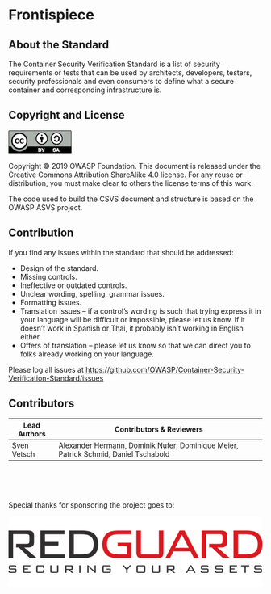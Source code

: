 # Frontispiece

## About the Standard

The Container Security Verification Standard is a list of security requirements or tests that can be used by architects, developers, testers, security professionals and even consumers to define what a secure container and corresponding infrastructure is.

## Copyright and License

![license](../images/license.png)

Copyright © 2019 OWASP Foundation. This document is released under the Creative Commons Attribution ShareAlike 4.0 license. For any reuse or distribution, you must make clear to others the license terms of this work.

The code used to build the CSVS document and structure is based on the OWASP ASVS project.

## Contribution

If you find any issues within the standard that should be addressed:

* Design of the standard.
* Missing controls.
* Ineffective or outdated controls.
* Unclear wording, spelling, grammar issues.
* Formatting issues.
* Translation issues – if a control’s wording is such that trying express it in your language will be difficult or impossible, please let us know. If it doesn’t work in Spanish or Thai, it probably isn’t working in English either.
* Offers of translation – please let us know so that we can direct you to folks already working on your language.

Please log all issues at https://github.com/OWASP/Container-Security-Verification-Standard/issues

## Contributors

| Lead Authors | Contributors & Reviewers |
| --- | --- |
| Sven Vetsch | Alexander Hermann, Dominik Nufer, Dominique Meier, Patrick Schmid, Daniel Tschabold |

<br><br><br>

Special thanks for sponsoring the project goes to:

[![logo](../images/redguard-logo.png)](https://www.redguard.ch/)
